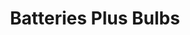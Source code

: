 ---
title: "Batteries Plus Bulbs"
url: /north-myrtle-beach/batteries-plus-bulbs/
shop: electronics
---